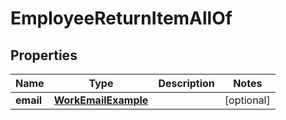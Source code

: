 

# EmployeeReturnItemAllOf


## Properties

| Name | Type | Description | Notes |
|------------ | ------------- | ------------- | -------------|
|**email** | [**WorkEmailExample**](WorkEmailExample.md) |  |  [optional] |



